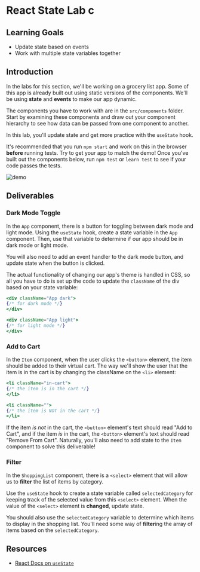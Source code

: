# React State Lab c

## Learning Goals

- Update state based on events
- Work with multiple state variables together

## Introduction

In the labs for this section, we'll be working on a grocery list app. Some of
this app is already built out using static versions of the components. We'll be
using **state** and **events** to make our app dynamic.

The components you have to work with are in the `src/components` folder. Start
by examining these components and draw out your component hierarchy to see how
data can be passed from one component to another.

In this lab, you'll update state and get more practice with the `useState` hook.

It's recommended that you run `npm start` and work on this in the browser
**before** running tests. Try to get your app to match the demo! Once you've
built out the components below, run `npm test` or `learn test` to see if your
code passes the tests.

![demo](https://curriculum-content.s3.amazonaws.com/phase-2/react-hooks-state-and-events-lab/demo.gif)

## Deliverables

### Dark Mode Toggle

In the `App` component, there is a button for toggling between dark mode and
light mode. Using the `useState` hook, create a state variable in the `App`
component. Then, use that variable to determine if our app should be in dark
mode or light mode.

You will also need to add an event handler to the dark mode button, and update
state when the button is clicked.

The actual functionality of changing our app's theme is handled in CSS, so all
you have to do is set up the code to update the `className` of the div based on
your state variable:

```jsx
<div className="App dark">
{/* for dark mode */}
</div>

<div className="App light">
{/* for light mode */}
</div>
```

### Add to Cart

In the `Item` component, when the user clicks the `<button>` element, the item
should be added to their virtual cart. The way we'll show the user that the item
is in the cart is by changing the className on the `<li>` element:

```jsx
<li className="in-cart">
{/* the item is in the cart */}
</li>

<li className="">
{/* the item is NOT in the cart */}
</li>
```

If the item _is not_ in the cart, the `<button>` element's text should read "Add
to Cart", and if the item _is_ in the cart, the `<button>` element's text should
read "Remove From Cart". Naturally, you'll also need to add state to the `Item`
component to solve this deliverable!

### Filter

In the `ShoppingList` component, there is a `<select>` element that will allow
us to **filter** the list of items by category.

Use the `useState` hook to create a state variable called `selectedCategory` for
keeping track of the selected value from this `<select>` element. When the value
of the `<select>` element is **changed**, update state.

You should also use the `selectedCategory` variable to determine which items to
display in the shopping list. You'll need some way of **filter**ing the array of
items based on the `selectedCategory`.

## Resources

- [React Docs on `useState`](https://reactjs.org/docs/hooks-state.html)
